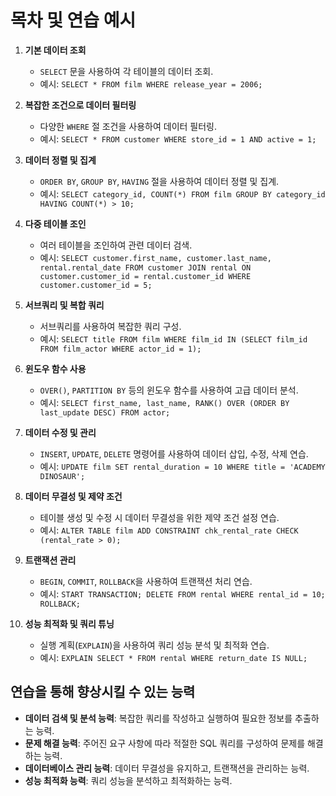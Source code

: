 # 목차 및 연습 예시

1. **기본 데이터 조회**
   - `SELECT` 문을 사용하여 각 테이블의 데이터 조회.
   - 예시: `SELECT * FROM film WHERE release_year = 2006;`

2. **복잡한 조건으로 데이터 필터링**
   - 다양한 `WHERE` 절 조건을 사용하여 데이터 필터링.
   - 예시: `SELECT * FROM customer WHERE store_id = 1 AND active = 1;`

3. **데이터 정렬 및 집계**
   - `ORDER BY`, `GROUP BY`, `HAVING` 절을 사용하여 데이터 정렬 및 집계.
   - 예시: `SELECT category_id, COUNT(*) FROM film GROUP BY category_id HAVING COUNT(*) > 10;`

4. **다중 테이블 조인**
   - 여러 테이블을 조인하여 관련 데이터 검색.
   - 예시: `SELECT customer.first_name, customer.last_name, rental.rental_date FROM customer JOIN rental ON customer.customer_id = rental.customer_id WHERE customer.customer_id = 5;`

5. **서브쿼리 및 복합 쿼리**
   - 서브쿼리를 사용하여 복잡한 쿼리 구성.
   - 예시: `SELECT title FROM film WHERE film_id IN (SELECT film_id FROM film_actor WHERE actor_id = 1);`

6. **윈도우 함수 사용**
   - `OVER()`, `PARTITION BY` 등의 윈도우 함수를 사용하여 고급 데이터 분석.
   - 예시: `SELECT first_name, last_name, RANK() OVER (ORDER BY last_update DESC) FROM actor;`

7. **데이터 수정 및 관리**
   - `INSERT`, `UPDATE`, `DELETE` 명령어를 사용하여 데이터 삽입, 수정, 삭제 연습.
   - 예시: `UPDATE film SET rental_duration = 10 WHERE title = 'ACADEMY DINOSAUR';`

8. **데이터 무결성 및 제약 조건**
   - 테이블 생성 및 수정 시 데이터 무결성을 위한 제약 조건 설정 연습.
   - 예시: `ALTER TABLE film ADD CONSTRAINT chk_rental_rate CHECK (rental_rate > 0);`

9. **트랜잭션 관리**
   - `BEGIN`, `COMMIT`, `ROLLBACK`을 사용하여 트랜잭션 처리 연습.
   - 예시: `START TRANSACTION; DELETE FROM rental WHERE rental_id = 10; ROLLBACK;`

10. **성능 최적화 및 쿼리 튜닝**
    - 실행 계획(`EXPLAIN`)을 사용하여 쿼리 성능 분석 및 최적화 연습.
    - 예시: `EXPLAIN SELECT * FROM rental WHERE return_date IS NULL;`



## 연습을 통해 향상시킬 수 있는 능력
- **데이터 검색 및 분석 능력**: 복잡한 쿼리를 작성하고 실행하여 필요한 정보를 추출하는 능력.
- **문제 해결 능력**: 주어진 요구 사항에 따라 적절한 SQL 쿼리를 구성하여 문제를 해결하는 능력.
- **데이터베이스 관리 능력**: 데이터 무결성을 유지하고, 트랜잭션을 관리하는 능력.
- **성능 최적화 능력**: 쿼리 성능을 분석하고 최적화하는 능력.